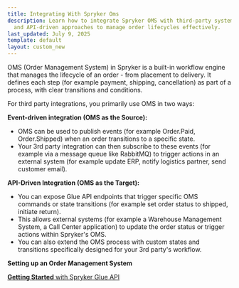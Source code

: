 ```yaml
---
title: Integrating With Spryker Oms
description: Learn how to integrate Spryker OMS with third-party systems using event-driven
  and API-driven approaches to manage order lifecycles effectively.
last_updated: July 9, 2025
template: default
layout: custom_new
---
```


OMS (Order Management System) in Spryker is a built-in workflow engine that manages the lifecycle of an order - from placement to delivery. It defines each step (for example payment, shipping, cancellation) as part of a process, with clear transitions and conditions.

For third party integrations, you primarily use OMS in two ways:

**Event-driven integration (OMS as the Source):**

- OMS can be used to publish events (for example Order.Paid, Order.Shipped) when an order transitions to a specific state.
- Your 3rd party integration can then subscribe to these events (for example via a message queue like RabbitMQ) to trigger actions in an external system (for example update ERP, notify logistics partner, send customer email).

**API-Driven Integration (OMS as the Target):**

- You can expose Glue API endpoints that trigger specific OMS commands or state transitions (for example set order status to shipped, initiate return).
- This allows external systems (for example a Warehouse Management System, a Call Center application) to update the order status or trigger actions within Spryker's OMS.
- You can also extend the OMS process with custom states and transitions specifically designed for your 3rd party's workflow.

**Setting up an Order Management System**

<a class="fl_cont" href="/docs/integrations/custom_building_integrations/data_exchange/integrating_with_spryker_oms/set-up-an-order-management-system.html">
  <div class="fl_icon">
    <i class="icon-article"></i>
  </div>
  <div class="fl_text"><strong>Getting Started</strong> with Spryker Glue API</div>
</a>